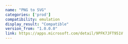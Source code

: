 ```yaml
---
name: "PNG to SVG"
categories: ['prod']
compatibility: emulation
display_result: "Compatible"
version_from: "1.0.0.0"
link: https://apps.microsoft.com/detail/9PFK7JFT951V
---
```

